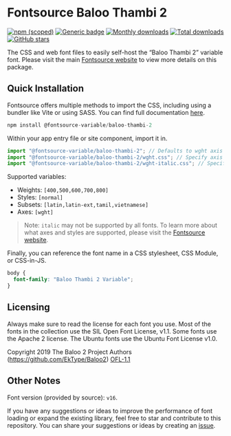 # Fontsource Baloo Thambi 2

[![npm (scoped)](https://img.shields.io/npm/v/@fontsource-variable/baloo-thambi-2?color=brightgreen)](https://www.npmjs.com/package/@fontsource-variable/baloo-thambi-2) [![Generic badge](https://img.shields.io/badge/fontsource-passing-brightgreen)](https://github.com/fontsource/fontsource) [![Monthly downloads](https://badgen.net/npm/dm/@fontsource-variable/baloo-thambi-2)](https://github.com/fontsource/fontsource) [![Total downloads](https://badgen.net/npm/dt/@fontsource-variable/baloo-thambi-2)](https://github.com/fontsource/fontsource) [![GitHub stars](https://img.shields.io/github/stars/fontsource/fontsource.svg?style=social&label=Star)](https://github.com/fontsource/fontsource/stargazers)

The CSS and web font files to easily self-host the “Baloo Thambi 2” variable font. Please visit the main [Fontsource website](https://fontsource.org/fonts/baloo-thambi-2) to view more details on this package.

## Quick Installation

Fontsource offers multiple methods to import the CSS, including using a bundler like Vite or using SASS. You can find full documentation [here](https://fontsource.org/docs/getting-started/introduction).

```javascript
npm install @fontsource-variable/baloo-thambi-2
```

Within your app entry file or site component, import it in.

```javascript
import "@fontsource-variable/baloo-thambi-2"; // Defaults to wght axis
import "@fontsource-variable/baloo-thambi-2/wght.css"; // Specify axis
import "@fontsource-variable/baloo-thambi-2/wght-italic.css"; // Specify axis and style
```

Supported variables:
- Weights: `[400,500,600,700,800]`
- Styles: `[normal]`
- Subsets: `[latin,latin-ext,tamil,vietnamese]`
- Axes: `[wght]`

> Note: `italic` may not be supported by all fonts. To learn more about what axes and styles are supported, please visit the [Fontsource website](https://fontsource.org/fonts/baloo-thambi-2).

Finally, you can reference the font name in a CSS stylesheet, CSS Module, or CSS-in-JS.

```css
body {
  font-family: "Baloo Thambi 2 Variable";
}
```

## Licensing
Always make sure to read the license for each font you use. Most of the fonts in the collection use the SIL Open Font License, v1.1. Some fonts use the Apache 2 license. The Ubuntu fonts use the Ubuntu Font License v1.0.

Copyright 2019 The Baloo 2 Project Authors (https://github.com/EkType/Baloo2)
[OFL-1.1](http://scripts.sil.org/OFL)

## Other Notes
Font version (provided by source): `v16`.

If you have any suggestions or ideas to improve the performance of font loading or expand the existing library, feel free to star and contribute to this repository. You can share your suggestions or ideas by creating an [issue](https://github.com/fontsource/fontsource/issues).